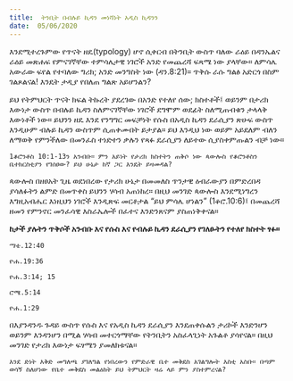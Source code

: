 ```yaml
---
title:  ትንቢት በብሉይ ኪዳን መነሻነት አዲስ ኪዳንን
date:  05/06/2020
---
```


እንደሚተረጉምው የጥናት ዘዴ(typology) ሆኖ ሲቀርብ በትንቢት ውስጥ ባለው ራዕይ በዳንኤልና ራዕይ መጽሐፍ የምናገኛቸው ተምሳሌታዊ ነገሮች አንድ የመጨረሻ ፍጻሜ ነው ያላቸው። ለምሳሌ አውራው ፍየል የተባለው ግሪክ; አንድ መንግስት ነው (ዳን.8:21)። ጥቅሱ ራሱ ግልፅ አድርጎ በስም ገልጾልናል! እንዴት ታዲያ የበለጠ ግልጽ አይሆንልን?

ይህ የትምህርት ጥናት ክፍል ትኩረት ያደረገው በአንድ የተለየ ሰው; ክስተቶች፤ ወይንም በታሪክ እውነታ ውስጥ በብሉይ ኪዳን ስለምናገኛቸው ነገሮች ደግሞም ወደፊት ስለሚጠብቁን ታላላቅ እውነቶች ነው። ይህንን ዘዴ እንደ የንግግር መፍቻነት የሱስ በአዲስ ኪዳን ደራሲያን ጽሁፍ ውስጥ እንዲሁም ብሉይ ኪዳን ውስጥም ሲጠቀሙበት ይታያል። ይህ እንዲህ ነው ወይም አይደለም ብለን ለማወቅ የምንችለው በመንፈስ ተነድተን ቃሉን የጻፉ ደራሲያን ለይተው ሲያስቀምጡልን ብቻ ነው።

`1ቆሮንቶስ 10:1-13ን አንብቡ። ምን አይነት የታሪክ ክስተትን ጠቅሶ ነው ጳውሎስ የቆሮንቶስን ቤተክርስቲያን የገሰፀው? ይህ ሁኔታ ከኛ ጋር እንዴት ይዛመዳል?`

ጳውሎስ በዘፀአት ጊዜ ወደነበረው የታሪክ ሁኔታ በመመለስ ጥንታዊ ዕብራውያን በምድረበዳ ያሳለፉትን ልምድ በመጥቀስ ይህንን ሃሳብ አጠነከረ። በዚህ መንገድ ጳውሎስ እንደሚነግረን እግዚአብሔር እነዚህን ነገሮች እንዲጽፍ መርቶታል “ይህ ምሳሌ ሆነልን” (1ቆሮ.10:6)፤ በመጨረሻ ዘመን የምንኖር መንፈሳዊ እስራኤሎች በፈተና እንድንጸናም ያስጠነቅቀናል።

**ከታች ያሉትን ጥቅሶች አንብቡ እና የሱስ እና የብሉይ ኪዳን ደራሲያን የገለፁትን የተለየ ክስተት ፃፉ።**

`ማቴ.12:40`

`ዮሐ.19:36`

`ዮሐ.3:14; 15`

`ሮሜ.5:14`

`ዮሐ.1:29`

በእያንዳንዱ ጉዳይ ውስጥ የሱስ እና የአዲስ ኪዳን ደራሲያን እንደጠቀሱልን ታሪኮች እንድንሆን ወይንም እንዳንሆን በሚል ሃሳብ መተርጎማቸው የትንቢትን አስፈላጊነት አጉልቶ ያሳየናል። በዚህ መንገድ የታሪክ እውነታ ፍፃሜን ያመለክቱናል።

`እንደ ድነት እቅድ መግለጫ ያገለግል የነበረውን የምድራዊ ቤተ መቅደስ አገልግሎት እስቲ አስቡ። በጣም ወሳኝ ስለሆነው የቤተ መቅደስ መልዕክት ይህ ትምህርት ዛሬ ላይ ምን ያስተምረናል?`